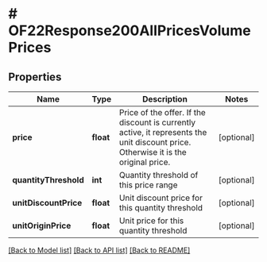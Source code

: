 # # OF22Response200AllPricesVolumePrices

## Properties

Name | Type | Description | Notes
------------ | ------------- | ------------- | -------------
**price** | **float** | Price of the offer.  If the discount is currently active, it represents the unit discount price. Otherwise it is the original price. | [optional]
**quantityThreshold** | **int** | Quantity threshold of this price range | [optional]
**unitDiscountPrice** | **float** | Unit discount price for this quantity threshold | [optional]
**unitOriginPrice** | **float** | Unit price for this quantity threshold | [optional]

[[Back to Model list]](../../README.md#models) [[Back to API list]](../../README.md#endpoints) [[Back to README]](../../README.md)
